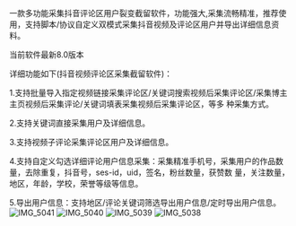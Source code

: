 一款多功能采集抖音评论区用户裂变截留软件，功能强大,采集流畅精准，推荐使用，支持脚本/协议自定义双模式采集抖音视频及评论区用户并导出详细信息资料。

当前软件最新8.0版本

详细功能如下(抖音视频评论区采集截留软件)：

1.支持批量导入指定视频链接采集评论区/关键词搜索视频后采集评论区/采集博主主页视频后采集评论/关键词填表采集视频后采集评论区，等多 种采集方式。

2.支持关键词直接采集用户及详细信息。

3.支持视频子评论采集评论区用户及详细信息。

4.支持自定义勾选详细评论用户信息采集：采集精准手机号，采集用户的作品数量，去除重复，抖音号，ses-id，uid，签名，粉丝数量，获赞数     量，关注数量，地区，年龄，学校，荣誉等级等信息。

5.导出用户信息：支持地区/评论关键词筛选导出用户信息/定时导出用户信息。![IMG_5041](https://github.com/user-attachments/assets/0cd14144-4f86-4e26-b8ef-503652e38f35)
![IMG_5040](https://github.com/user-attachments/assets/b1025d60-9b7a-494e-a4d4-7626a94d92c5)
![IMG_5039](https://github.com/user-attachments/assets/a6a86808-1bd5-454b-9c8b-c9b231081575)
![IMG_5038](https://github.com/user-attachments/assets/422f31bc-8cfe-426b-bba3-6923b245d579)
